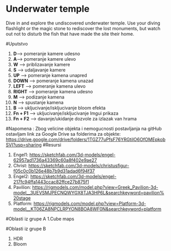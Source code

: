 # Underwater temple 
Dive in and explore the undiscovered underwater temple. 
Use your diving flashlight or the magic stone to rediscover the lost monuments, but watch out not to disturb the fish that have made the site their home.


#Uputstvo
1. **D**--> pomeranje kamere udesno
2. **A**--> pomeranje kamere ulevo
3. **W** --> priblizavanje kamere
4. **S** --> udaljavanje kamere
5. **UP** --> pomeranje kamena unapred
6. **DOWN** --> pomeranje kamena unazad
7. **LEFT** --> pomeranje kamena ulevo
8. **RIGHT** --> pomeranje kamena udesno
9. **M** --> podizanje kamena
10. **N** --> spustanje kamena
11. **B** --> ukljucivanje/iskljucivanje bloom efekta
12. **Fn + F1** --> ukljucivanje/iskljucivanje Imgui prikaza
13. **Fn + F2** --> davanje/ukidanje dozvole za izlazak van hrama

#Napomena : 
Zbog velicine objekta i nemogucnosti postavljanja na gitHub ostavljam link za Google Drive sa folderima za objekte: https://drive.google.com/drive/folders/1TGZ77uPfsF76YRGtiIO6OfOMEpkobSVI?usp=sharing
#Resursi 
1. Engel1: https://sketchfab.com/3d-models/engel-62957ad1736a43369c60a8f402e9ae27
2. Christ: https://sketchfab.com/3d-models/christusfigur-f05c0c0b126e48b7b9d31adad6f94f37
3. Engel2: https://sketchfab.com/3d-models/engel-217fc94ffa1443ccac82ffce27b875f1
4. Pavilion: https://rigmodels.com/model.php?view=Greek_Pavilion-3d-model__3UEVSMJPECNQWYGX8TJA3HP6L&searchkeyword=pavilion%20stage
5. Platform: https://rigmodels.com/model.php?view=Platform-3d-model__KT06ZA8NPCLRPYON8BOA8WF0N&searchkeyword=platform

#Oblasti iz grupe A
1.Cube maps

#Oblasti iz grupe B
1. HDR
2. Bloom
